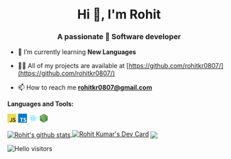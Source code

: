 <h1 align="center">Hi 👋, I'm Rohit</h1>
<h3 align="center">A passionate 🤖 Software developer</h3>

- 🌱 I’m currently learning **New Languages**

- 👨‍💻 All of my projects are available at [https://github.com/rohitkr0807/](https://github.com/rohitkr0807/)

- 📫 How to reach me **rohitkr0807@gmail.com**


**Languages and Tools:**  

<code><img height="20" src="https://raw.githubusercontent.com/github/explore/80688e429a7d4ef2fca1e82350fe8e3517d3494d/topics/javascript/javascript.png"></code>
<code><img height="20" src="https://raw.githubusercontent.com/github/explore/80688e429a7d4ef2fca1e82350fe8e3517d3494d/topics/typescript/typescript.png"></code>
<code><img height="20" src="https://raw.githubusercontent.com/github/explore/80688e429a7d4ef2fca1e82350fe8e3517d3494d/topics/react/react.png"></code>
<code><img height="20" src="https://raw.githubusercontent.com/github/explore/80688e429a7d4ef2fca1e82350fe8e3517d3494d/topics/nodejs/nodejs.png"></code> 

<a href="https://github.com/rohitkr0807">
  <img align="center" src="https://github-readme-stats.vercel.app/api?include_all_commits=true&theme=material-palenight&username=rohitkr0807&show_icons=true" alt="Rohit's github stats" />
</a>
<a href="https://app.daily.dev/rohitkr0807"><img src="https://api.daily.dev/devcards/9ce825fad34b49c9a1fdd59b302e6904.png?r=tx3" width="400" alt="Rohit Kumar's Dev Card"/></a>

<a href="https://github.com/rohitkr0807">
  <img align="center" src="https://github-readme-stats.vercel.app/api/top-langs/?username=rohitkr0807&layout=compact&theme=material-palenight" />
</a>

![Hello visitors](https://visitor-badge.glitch.me/badge?page_id=rohitkr0807.rohitkr0807)
